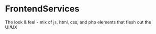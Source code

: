 # FrontendServices
The look &amp; feel - mix of js, html, css, and php elements that flesh out the UI/UX
